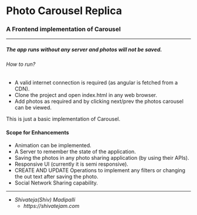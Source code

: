 # Photo Carousel Replica
### A Frontend implementation of Carousel

----------

##### The app runs without any server and photos will not be saved.

###### How to run?
* A valid internet connection is required (as angular is fetched from a CDN).
* Clone the project and open index.html in any web browser.
* Add photos as required and by clicking next/prev the photos carousel can be viewed.

This is just a basic implementation of Carousel.

#### Scope for Enhancements

* Animation can be implemented.
* A Server to remember the state of the application.
* Saving the photos in any photo sharing application (by using their APIs).
* Responsive UI (currently it is semi responsive).
* CREATE AND UPDATE Operations to implement any filters or changing the out text after saving the photo.
* Social Network Sharing capability.

-------------

* _Shivateja(Shiv) Madipalli_
  * _https://shivatejam.com_
